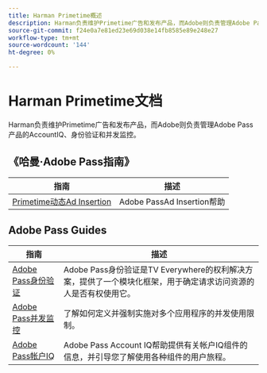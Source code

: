 ```yaml
---
title: Harman Primetime概述
description: Harman负责维护Primetime广告和发布产品，而Adobe则负责管理Adobe Pass产品的AccountIQ、身份验证和并发监控。
source-git-commit: f24e0a7e81ed23e69d038e14fb8585e89e248e27
workflow-type: tm+mt
source-wordcount: '144'
ht-degree: 0%

---
```


# Harman Primetime文档

<!--
NOTE: Don't change Primetime to Pass in this file. All the stuff that belongs to Harman is still Primetime.
-->

Harman负责维护Primetime广告和发布产品，而Adobe则负责管理Adobe Pass产品的AccountIQ、身份验证和并发监控。

## 《哈曼·Adobe Pass指南》

| 指南 | 描述 |
|--- |--- |
| [Primetime动态Ad Insertion](https://experienceleague.adobe.com/docs/primetime/ad-insertion/home.html) | Adobe PassAd Insertion帮助 |

## Adobe Pass Guides

| 指南 | 描述 |
|--- |--- |
| [Adobe Pass身份验证](/help/authentication/home.md) | Adobe Pass身份验证是TV Everywhere的权利解决方案，提供了一个模块化框架，用于确定请求访问资源的人是否有权使用它。 |
| [Adobe Pass并发监控](/help/concurrency-monitoring/cm-home.md) | 了解如何定义并强制实施对多个应用程序的并发使用限制。 |
| [Adobe Pass帐户IQ](/help/accountiq/home.md) | Adobe Pass Account IQ帮助提供有关帐户IQ组件的信息，并引导您了解使用各种组件的用户旅程。 |
